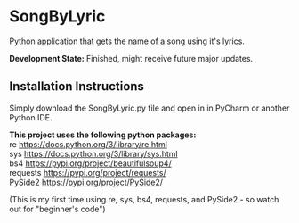 # SongByLyric
Python application that gets the name of a song using it's lyrics.

**Development State:** Finished, might receive future major updates.

## Installation Instructions
Simply download the SongByLyric.py file and open in in PyCharm or another Python IDE.

**This project uses the following python packages:** <br/>
re https://docs.python.org/3/library/re.html <br/>
sys https://docs.python.org/3/library/sys.html <br/>
bs4 https://pypi.org/project/beautifulsoup4/ <br/>
requests https://pypi.org/project/requests/ <br/>
PySide2 https://pypi.org/project/PySide2/ <br/>

(This is my first time using re, sys, bs4, requests, and PySide2 - so watch out for "beginner's code")
